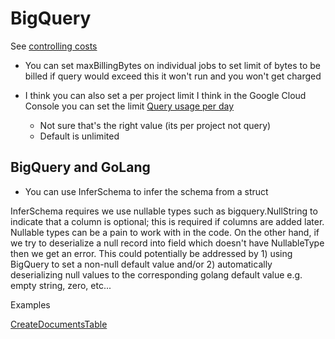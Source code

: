 # BigQuery

See [controlling costs](https://cloud.google.com/bigquery/docs/best-practices-costs)

* You can set maxBillingBytes on individual jobs to set limit of bytes to be billed
  if query would exceed this it won't run and you won't get charged

* I think you can also set a per project limit 
  I think in the Google Cloud Console you can set the limit [Query usage per day](https://cloud.google.com/bigquery/quotas)
  * Not sure that's the right value (its per project not query)
  * Default is unlimited


## BigQuery and GoLang

* You can use InferSchema to infer the schema from a struct

InferSchema requires we use nullable types such as bigquery.NullString to indicate that a column is optional; this is required
if columns are added later. Nullable types can be a pain to work with in the code. On the other hand,
if we try to deserialize a null record into field which doesn't have NullableType then we get an error.
This could potentially be addressed by 1) using BigQuery to set a non-null default value and/or 2) automatically
deserializing null values to the corresponding golang default value e.g. empty string, zero, etc...

Examples

[CreateDocumentsTable](https://github.com/starlingai/flock/blob/4feae65ebf62844d7b4f7ef9ce35cbe650da2491/go/pkg/openai/tables.go#L20)